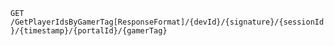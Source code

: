 `GET` `/GetPlayerIdsByGamerTag[ResponseFormat]/{devId}/{signature}/{sessionId}/{timestamp}/{portalId}/{gamerTag}`

